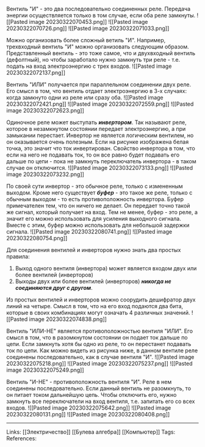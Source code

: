 Вентиль "И" - это два последовательно соединенных реле. Передача энергии осуществляется только в том случае, если оба реле замкнуты. 
![[Pasted image 20230322070453.png]]
![[Pasted image 20230322070726.png]]
![[Pasted image 20230322071033.png]]

Можно организовать более сложный ветиль "И". Например, трехвходный вентиль "И" можно организовать следующим образом. Представленный вентиль - это тоже самое, что и двухвходный вентиль (дефолтный), но чтобы заработало нужно замкнуть три реле - т.е. подать на вход электроэнергию с трех входов. 
![[Pasted image 20230322072137.png]]

Вентиль "ИЛИ" получается при параллельном соединении двух реле. Его смысл в том, что вентиль отдает электроэнергию в 3-х случаях: когда замкнуто одни из реле или сразу оба. 
![[Pasted image 20230322072421.png]]
![[Pasted image 20230322072559.png]]
![[Pasted image 20230322072623.png]]

Одиночное реле может выступать ***инвертором***. Так называют реле, которое в незамкнутом состоянии передает электроэнергию, а при замыкании перестает. Инвертор не является логическим вентилем, но он оказывается очень полезным. Если на рисунке изображена белая точка, это значит что ток инвертирован. Свойство инвертора в том, что если на него не подавать ток, то он все равно будет подавать его дальше по цепи - пока не замкнуть переключатель инвертора - в таком случае он отключится. 
![[Pasted image 20230322073133.png]]
![[Pasted image 20230322073232.png]]

По своей сути инвертор - это обычное реле, только с измененным выходом. 
Кроме него существует ***буфер*** - это такое же реле, только с обычным выходом - то есть противоположность инвертора. Буфер примечателен тем, что он ничего не делает. Он передает точно такой же сигнал, который получает на вход. Тем не менее, буфер - это реле, а значит его можно использовать для усиления выходного сигнала. Вместе с этим, буфер можно использовать для небольшой задержки сигнала. 
![[Pasted image 20230322080741.png]]
![[Pasted image 20230322080754.png]]

Для соединения вентилей и инверторов нужно знать два простых правила:
1. Выход одного вентиля (инвертора) может является входом двух или более вентилей (инверторов)
2. Выходы двух или более вентилей (инверторов) ***никогда не соединяются друг с другом***.

Из простых вентилей и инверторов можно соорудить дешифратор двух линий на четыре. Смысл в том, что на его вход подаются два бита, которые в своих комбинациях могут означать 4 различных значений. 
![[Pasted image 20230322074838.png]]

Вентиль "ИЛИ-НЕ" является противоположностью вентиля "ИЛИ". Его смысл в том, что в разомкнутом состоянии он подает ток дальше по цепи. Если замкнуть хотя бы одно из реле, то он перестанет подавать ток по цепи. Как можно видеть из рисунка ниже, в данном вентиле реле соединены последовательно, как в случае вентиля "И". 
![[Pasted image 20230322075218.png]]
![[Pasted image 20230322075237.png]]
![[Pasted image 20230322075249.png]]

Вентиль "И-НЕ" - противоположность вентиля "И". Реле в нем соединены последовательно. Если данный вентиль не разомкнуть, то он питает током дальнейшую цепь. Чтобы отключить его, нужно замкнуть все переключатели на вход вентиля, т.е. запитать его со всех входов. 
![[Pasted image 20230322075642.png]]
![[Pasted image 20230322080131.png]]
![[Pasted image 20230322080408.png]]

___
Links: [[Электричество]] [[Булева алгебра]] [[Компьютер]]
Tags:
References: